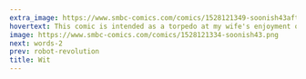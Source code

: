 ```yaml
---
extra_image: https://www.smbc-comics.com/comics/1528121349-soonish43after.png
hovertext: This comic is intended as a torpedo at my wife's enjoyment of superhero movies.
image: https://www.smbc-comics.com/comics/1528121334-soonish43.png
next: words-2
prev: robot-revolution
title: Wit
---
```

